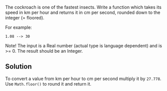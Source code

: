 The cockroach is one of the fastest insects. Write a function which takes its speed in km per hour and returns it in cm per second, rounded down to the integer (= floored).

For example:
```
1.08 --> 30
```

Note! The input is a Real number (actual type is language dependent) and is >= 0. The result should be an Integer.

## Solution
To convert a value from km per hour to cm per second multiply it by `27.778`. Use `Math.floor()` to round it and return it.
